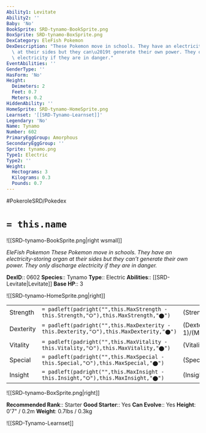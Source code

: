 ```yaml
---
Ability1: Levitate
Ability2: ''
Baby: 'No'
BookSprite: SRD-tynamo-BookSprite.png
BoxSprite: SRD-tynamo-BoxSprite.png
DexCategory: EleFish Pokemon
DexDescription: "These Pokemon move in schools. They have an electricity-storing organ\
  \ at their sides but they can\u2019t generate their own power. They only discharge\
  \ electricity if they are in danger."
EventAbilities: ''
GenderType: ''
HasForm: 'No'
Height:
  Deimeters: 2
  Feet: 0.7
  Meters: 0.2
HiddenAbility: ''
HomeSprite: SRD-tynamo-HomeSprite.png
Learnset: '[[SRD-Tynamo-Learnset]]'
Legendary: 'No'
Name: Tynamo
Number: 602
PrimaryEggGroup: Amorphous
SecondaryEggGroup: ''
Sprite: tynamo.png
Type1: Electric
Type2: ''
Weight:
  Hectograms: 3
  Kilograms: 0.3
  Pounds: 0.7
---
```


#PokeroleSRD/Pokedex

# `= this.name`

![[SRD-tynamo-BookSprite.png|right wsmall]]

*EleFish Pokemon*
*These Pokemon move in schools. They have an electricity-storing organ at their sides but they can’t generate their own power. They only discharge electricity if they are in danger.*

**DexID**:: 0602
**Species**:: Tynamo
**Type**:: Electric
**Abilities**:: [[SRD-Levitate|Levitate]]
**Base HP**:: 3

![[SRD-tynamo-HomeSprite.png|right]]

|           |                                                                                        |                                          |
| --------- | -------------------------------------------------------------------------------------- | ---------------------------------------- |
| Strength  | `= padleft(padright("",this.MaxStrength - this.Strength,"⭘"),this.MaxStrength,"⬤")`    | (Strength::2)/(MaxStrength::4)   |
| Dexterity | `= padleft(padright("",this.MaxDexterity - this.Dexterity,"⭘"),this.MaxDexterity,"⬤")` | (Dexterity:: 1)/(MaxDexterity::3) |
| Vitality  | `= padleft(padright("",this.MaxVitality - this.Vitality,"⭘"),this.MaxVitality,"⬤")`    | (Vitality::2)/(MaxVitality::4)   |
| Special   | `= padleft(padright("",this.MaxSpecial - this.Special,"⭘"),this.MaxSpecial,"⬤")`       | (Special::2)/(MaxSpecial::4)     |
| Insight   | `= padleft(padright("",this.MaxInsight - this.Insight,"⭘"),this.MaxInsight,"⬤")`       | (Insight::1)/(MaxInsight::3)     |

![[SRD-tynamo-BoxSprite.png|right]]

**Recommended Rank**:: Starter
**Good Starter**:: Yes
**Can Evolve**:: Yes
**Height**: 0'7" / 0.2m
**Weight**: 0.7lbs / 0.3kg

![[SRD-Tynamo-Learnset]]